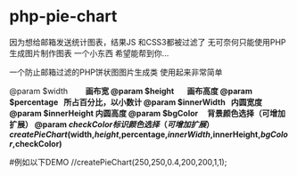# php-pie-chart
因为想给邮箱发送统计图表，结果JS 和CSS3都被过滤了
无可奈何只能使用PHP 生成图片制作图表 一个小东西 希望能帮到你...

一个防止邮箱过滤的PHP饼状图图片生成类
使用起来非常简单

@param $width        **画布宽
@param $height       画布高度
@param $percentage   所占百分比，以小数计
@param $innerWidth   内圆宽度
@param $innerHeight  内圆高度
@param $bgColor      背景颜色选择（可增加扩展）
@param $checkColor   标识颜色选择（可增加扩展）
createPieChart($width,$height,$percentage,$innerWidth,$innerHeight,$bgColor,$checkColor)**
 

#例如以下DEMO
//createPieChart(250,250,0.4,200,200,1,1);

